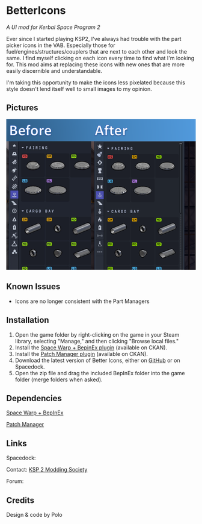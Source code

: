 # BetterIcons
_A UI mod for Kerbal Space Program 2_

Ever since I started playing KSP2, I've always had trouble with the part picker icons in the VAB. Especially those for fuel/engines/structures/couplers that are next to each other and look the same. I find myself clicking on each icon every time to find what I'm looking for.
This mod aims at replacing these icons with new ones that are more easily discernible and understandable.

I'm taking this opportunity to make the icons less pixelated because this style doesn't lend itself well to small images to my opinion.

## Pictures

![Before/After in 0.1](https://github.com/pasalvetti/BetterIcons/blob/main/Asset/Communication/BeforeAfter_0.1.png?raw=true)

## Known Issues
- Icons are no longer consistent with the Part Managers
## Installation
1. Open the game folder by right-clicking on the game in your Steam library, selecting "Manage," and then clicking "Browse local files."
2. Install the [Space Warp + BepinEx plugin](https://spacedock.info/mod/3277/Space%20Warp%20+%20BepInEx) (available on CKAN).
3. Install the [Patch Manager plugin](https://spacedock.info/mod/3482/Patch%20Manager) (available on CKAN).
4. Download the latest version of Better Icons, either on [GitHub](https://github.com/pasalvetti/bettericons/releases) or on Spacedock.
5. Open the zip file and drag the included BepInEx folder into the game folder (merge folders when asked).
## Dependencies
[Space Warp + BepInEx](https://spacedock.info/mod/3277/Space%20Warp%20+%20BepInEx)

[Patch Manager](https://spacedock.info/mod/3482/Patch%20Manager)
## Links
Spacedock: 

Contact: [KSP 2 Modding Society](https://discord.com/channels/1078696971088433153/1284981301408960633)

Forum: 
## Credits
Design & code by Polo
